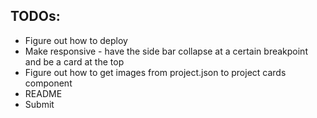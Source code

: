 ## TODOs:

- Figure out how to deploy
- Make responsive - have the side bar collapse at a certain breakpoint and be a card at the top
- Figure out how to get images from project.json to project cards component
- README
- Submit